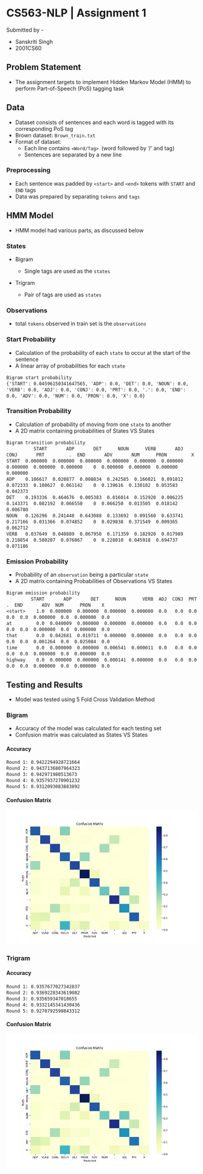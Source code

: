 # CS563-NLP | Assignment 1
Submitted by - 
- Sanskriti Singh
- 2001CS60

## Problem Statement

- The assignment targets to implement Hidden Markov Model (HMM) to perform Part-of-Speech (PoS) tagging task

## Data

- Dataset consists of sentences and each word is tagged with its corresponding PoS tag
- Brown dataset: `Brown_train.txt`
- Format of dataset:
    - Each line contains `<Word/Tag> `(word followed by ‘/’ and tag)
    - Sentences are separated by a new line

### Preprocessing

- Each sentence was padded by `<start>` and `<end>` tokens with `START` and `END` tags
- Data was prepared by separating `tokens` and `tags`

## HMM Model

- HMM model had various parts, as discussed below

### States

- Bigram
    - Single tags are used as the `states`

- Trigram
    - Pair of tags are used as `states`

### Observations

- total `tokens` observed in train set is the `observations`

### Start Probability

- Calculation of the probability of each `state` to occur at the start of the sentence
- A linear array of probabilities for each `state`

```
Bigram start probability
{'START': 0.04596150341647565, 'ADP': 0.0, 'DET': 0.0, 'NOUN': 0.0, 'VERB': 0.0, 'ADJ': 0.0, 'CONJ': 0.0, 'PRT': 0.0, '.': 0.0, 'END': 0.0, 'ADV': 0.0, 'NUM': 0.0, 'PRON': 0.0, 'X': 0.0}
```

### Transition Probability

- Calculation of probability of moving from one `state` to another
- A 2D matrix containing probabilities of States VS States

```
Bigram transition probability
          START       ADP       DET      NOUN      VERB       ADJ      CONJ       PRT         .  END       ADV       NUM      PRON         X
START  0.000000  0.000000  0.000000  0.000000  0.000000  0.000000  0.000000  0.000000  0.000000    0  0.000000  0.000000  0.000000  0.000000
ADP    0.106617  0.020877  0.008834  0.242585  0.166021  0.091812  0.072333  0.100627  0.061142    0  0.139616  0.130102  0.053583  0.042373
DET    0.193336  0.464676  0.005383  0.016014  0.152920  0.006225  0.143371  0.082192  0.066550    0  0.066250  0.013505  0.018142  0.006780
NOUN   0.126296  0.241448  0.643088  0.133692  0.091560  0.633741  0.217166  0.031366  0.074852    0  0.029838  0.371549  0.009365  0.062712
VERB   0.037649  0.040889  0.067950  0.171359  0.182920  0.017989  0.218854  0.580207  0.076067    0  0.228010  0.045918  0.694737  0.071186
```

### Emission Probability

- Probability of an `observation` being a particular `state`
- A 2D matrix containing Probabilities of Observations VS States

```
Bigram emission probability
         START       ADP       DET      NOUN      VERB  ADJ  CONJ  PRT    .  END       ADV  NUM      PRON    X
<start>    1.0  0.000000  0.000000  0.000000  0.000000  0.0   0.0  0.0  0.0  0.0  0.000000  0.0  0.000000  0.0
at         0.0  0.040009  0.000000  0.000000  0.000000  0.0   0.0  0.0  0.0  0.0  0.000000  0.0  0.000000  0.0
that       0.0  0.042681  0.019711  0.000000  0.000000  0.0   0.0  0.0  0.0  0.0  0.001264  0.0  0.025084  0.0
time       0.0  0.000000  0.000000  0.006541  0.000011  0.0   0.0  0.0  0.0  0.0  0.000000  0.0  0.000000  0.0
highway    0.0  0.000000  0.000000  0.000141  0.000000  0.0   0.0  0.0  0.0  0.0  0.000000  0.0  0.000000  0.0

```

## Testing and Results

- Model was tested using 5 Fold Cross Validation Method 

### Bigram

- Accuracy of the model was calculated for each testing set
- Confusion matrix was calculated as States VS States

#### Accuracy

```
Round 1: 0.9422294928721664
Round 2: 0.9437136807964323
Round 3: 0.942971980513673
Round 4: 0.9357937270901232
Round 5: 0.9312093083883892
```

#### Confusion Matrix

![bigram_conf_mat](image.png)

### Trigram

#### Accuracy

```
Round 1: 0.9357677027342837
Round 2: 0.9369228343619082
Round 3: 0.935659347018655
Round 4: 0.9332145341430436
Round 5: 0.9270792598843312
```

#### Confusion Matrix

![trigram_conf_mat](image-1.png)